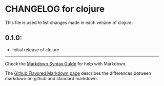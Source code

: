 # CHANGELOG for clojure

This file is used to list changes made in each version of clojure.

## 0.1.0:

* Initial release of clojure

- - -
Check the [Markdown Syntax Guide](http://daringfireball.net/projects/markdown/syntax) for help with Markdown.

The [Github Flavored Markdown page](http://github.github.com/github-flavored-markdown/) describes the differences between markdown on github and standard markdown.
